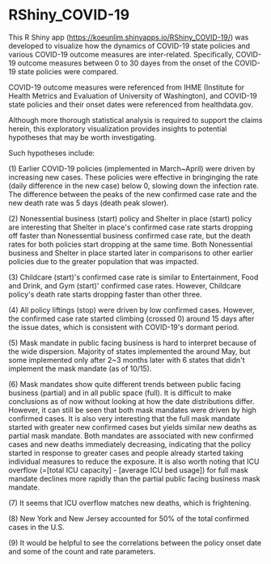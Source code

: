 # RShiny_COVID-19


This R Shiny app (https://koeunlim.shinyapps.io/RShiny_COVID-19/) was developed to visualize how the dynamics of COVID-19 state policies and various COVID-19 outcome measures are inter-related.
Specifically, COVID-19 outcome measures between 0 to 30 dayes from the onset of the COVID-19 state policies were compared.

COVID-19 outcome measures were referenced from IHME (Institute for Health Metrics and Evaluation of University of Washington), and COVID-19 state policies and their onset dates were referenced from healthdata.gov.


Although more thorough statistical analysis is required to support the claims herein, this exploratory visualization provides insights to potential hypotheses that may be worth investigating.

Such hypotheses include:

  (1) Earlier COVID-19 policies (implemented in March~April) were driven by increasing new cases. These policies were effective in bringinging the rate (daily difference in the new case) below 0, slowing down the infection rate. The difference between the peaks of the new confirmed case rate and the new death rate was 5 days (death peak slower). 
  
  (2) Nonessential business (start) policy and Shelter in place (start) policy are interesting that Shelter in place's confirmed case rate starts dropping off faster than Nonessential business confirmed case rate, but the death rates for both policies start dropping at the same time. Both Nonessential business and Shelter in place started later in comparisons to other earlier policies due to the greater population that was impacted. 
  
  (3) Childcare (start)'s confirmed case rate is similar to Entertainment, Food and Drink, and Gym (start)' confirmed case rates. However, Childcare policy's death rate starts dropping faster than other three.
  
  (4) All policy liftings (stop) were driven by low confirmed cases. However, the confirmed case rate started climbing (crossed 0) around 15 days after the issue dates, which is consistent with COVID-19's dormant period.
  
  (5) Mask mandate in public facing business is hard to interpret because of the wide dispersion. Majority of states implemented the around May, but some implemented only after 2~3 months later with 6 states that didn't implement the mask mandate (as of 10/15).
  
  (6) Mask mandates show quite different trends between public facing business (partial) and in all public space (full). It is difficult to make conclusions as of now without looking at how the date distributions differ. However, it can still be seen that both mask mandates were driven by high confirmed cases. It is also very interesting that the full mask mandate started with greater new confirmed cases but yields similar new deaths as partial mask mandate. Both mandates are associated with new confirmed cases and new deaths immediately decreasing, indicating that the policy started in response to greater cases and people already started taking individual measures to reduce the exposure. It is also worth noting that ICU overflow (=[total ICU capacity] - [average ICU bed usage]) for full mask mandate declines more rapidly than the partial public facing business mask mandate.
  
  (7) It seems that ICU overflow matches new deaths, which is frightening. 
  
  (8) New York and New Jersey accounted for 50% of the total confirmed cases in the U.S.
  
  (9) It would be helpful to see the correlations between the policy onset date and some of the count and rate parameters.
  


